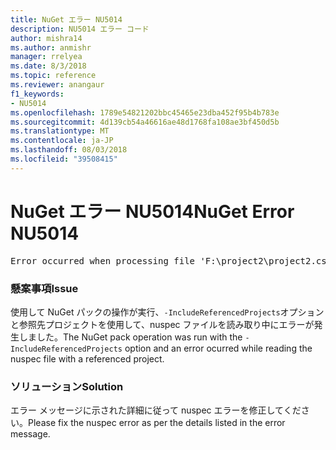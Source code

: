 ```yaml
---
title: NuGet エラー NU5014
description: NU5014 エラー コード
author: mishra14
ms.author: anmishr
manager: rrelyea
ms.date: 8/3/2018
ms.topic: reference
ms.reviewer: anangaur
f1_keywords:
- NU5014
ms.openlocfilehash: 1789e54821202bbc45465e23dba452f95b4b783e
ms.sourcegitcommit: 4d139cb54a46616ae48d1768fa108ae3bf450d5b
ms.translationtype: MT
ms.contentlocale: ja-JP
ms.lasthandoff: 08/03/2018
ms.locfileid: "39508415"
---
```

# <a name="nuget-error-nu5014"></a><span data-ttu-id="b2e32-103">NuGet エラー NU5014</span><span class="sxs-lookup"><span data-stu-id="b2e32-103">NuGet Error NU5014</span></span>
<pre>Error occurred when processing file 'F:\project2\project2.csproj': The 'id' start tag on line 4 position 10 does not match the end tag of 'ids'. Line 4, position 20.</pre>

### <a name="issue"></a><span data-ttu-id="b2e32-104">懸案事項</span><span class="sxs-lookup"><span data-stu-id="b2e32-104">Issue</span></span>

<span data-ttu-id="b2e32-105">使用して NuGet パックの操作が実行、`-IncludeReferencedProjects`オプションと参照先プロジェクトを使用して、nuspec ファイルを読み取り中にエラーが発生しました。</span><span class="sxs-lookup"><span data-stu-id="b2e32-105">The NuGet pack operation was run with the `-IncludeReferencedProjects` option and an error ocurred while reading the nuspec file with a referenced project.</span></span>


### <a name="solution"></a><span data-ttu-id="b2e32-106">ソリューション</span><span class="sxs-lookup"><span data-stu-id="b2e32-106">Solution</span></span>

<span data-ttu-id="b2e32-107">エラー メッセージに示された詳細に従って nuspec エラーを修正してください。</span><span class="sxs-lookup"><span data-stu-id="b2e32-107">Please fix the nuspec error as per the details listed in the error message.</span></span>

